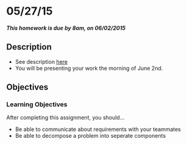 # 05/27/15 

___This homework is due by 8am, on 06/02/2015___

## Description

- See description [here](https://github.com/tiy-atl-js-q2-2015/Restaurant)
- You will be presenting your work the morning of June 2nd.

## Objectives

### Learning Objectives

After completing this assignment, you should…

* Be able to communicate about requirements with your teammates
* Be able to decompose a problem into seperate components
